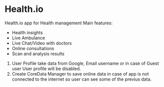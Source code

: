 # Health.io
 Health.io app for Health management
 Main features: 
 - Health insights 
 - Live Ambulance 
 - Live Chat/Video with doctors
 - Online consultations 
 - Scan and analysis results

1. User Profile take data from Google, Email username or in case of Guest user User profile will be disabled.
2. Create CoreData Manager to save online data in case of app is not connected to the internet so user can see some of the previus data.
